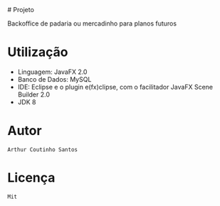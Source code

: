 <div class="align-center"># Projeto</div>

  Backoffice de padaria ou mercadinho para planos futuros 
  
# Utilização

- Linguagem: JavaFX 2.0
- Banco de Dados: MySQL
- IDE: Eclipse  e o plugin e(fx)clipse, com o facilitador JavaFX Scene Builder 2.0
- JDK 8


# Autor

```
Arthur Coutinho Santos
```

# Licença

```
Mit
```
